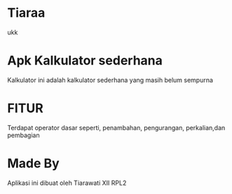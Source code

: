 # Tiaraa
ukk
# Apk Kalkulator sederhana 
Kalkulator ini adalah kalkulator sederhana yang masih belum sempurna
# FITUR 
Terdapat operator dasar seperti, penambahan, pengurangan, perkalian,dan pembagian
# Made By
Aplikasi ini dibuat oleh Tiarawati XII RPL2
